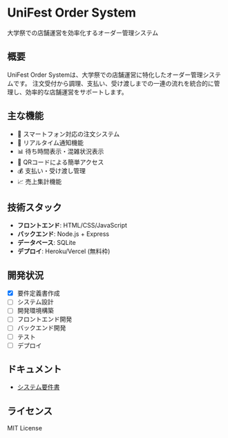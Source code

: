 # UniFest Order System

大学祭での店舗運営を効率化するオーダー管理システム

## 概要

UniFest Order Systemは、大学祭での店舗運営に特化したオーダー管理システムです。
注文受付から調理、支払い、受け渡しまでの一連の流れを統合的に管理し、効率的な店舗運営をサポートします。

## 主な機能

- 📱 スマートフォン対応の注文システム
- 🔔 リアルタイム通知機能
- 📊 待ち時間表示・混雑状況表示
- 🎯 QRコードによる簡単アクセス
- 💰 支払い・受け渡し管理
- 📈 売上集計機能

## 技術スタック

- **フロントエンド**: HTML/CSS/JavaScript
- **バックエンド**: Node.js + Express
- **データベース**: SQLite
- **デプロイ**: Heroku/Vercel (無料枠)

## 開発状況

- [x] 要件定義書作成
- [ ] システム設計
- [ ] 開発環境構築
- [ ] フロントエンド開発
- [ ] バックエンド開発
- [ ] テスト
- [ ] デプロイ

## ドキュメント

- [システム要件書](オーダー管理システムシステム要件書.md)

## ライセンス

MIT License